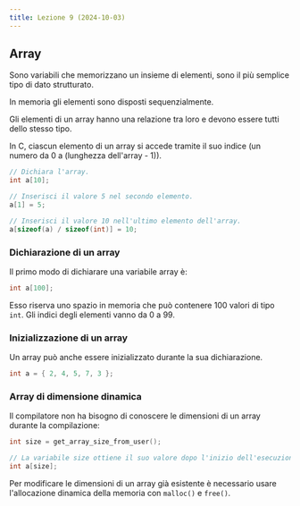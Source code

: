 ```yaml
---
title: Lezione 9 (2024-10-03)
---
```


## Array

Sono variabili che memorizzano un insieme di elementi, sono il più semplice tipo
di dato strutturato.

In memoria gli elementi sono disposti sequenzialmente.

Gli elementi di un array hanno una relazione tra loro e devono essere tutti
dello stesso tipo.

In C, ciascun elemento di un array si accede tramite il suo indice (un numero da
0 a (lunghezza dell'array - 1)).

```c
// Dichiara l'array.
int a[10];

// Inserisci il valore 5 nel secondo elemento.
a[1] = 5;

// Inserisci il valore 10 nell'ultimo elemento dell'array.
a[sizeof(a) / sizeof(int)] = 10;
```

### Dichiarazione di un array

Il primo modo di dichiarare una variabile array è:

```c
int a[100];
```

Esso riserva uno spazio in memoria che può contenere 100 valori di tipo `int`.
Gli indici degli elementi vanno da 0 a 99.

### Inizializzazione di un array

Un array può anche essere inizializzato durante la sua dichiarazione.

```c
int a = { 2, 4, 5, 7, 3 };
```

### Array di dimensione dinamica

Il compilatore non ha bisogno di conoscere le dimensioni di un array durante la
compilazione:

```c
int size = get_array_size_from_user();

// La variabile size ottiene il suo valore dopo l'inizio dell'esecuzione del programma.
int a[size];
```

Per modificare le dimensioni di un array già esistente è necessario usare
l'allocazione dinamica della memoria con `malloc()` e `free()`.
